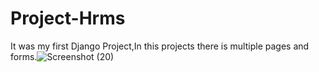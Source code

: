 # Project-Hrms
It was my first Django Project,In this projects there is multiple pages and forms.![Screenshot (20)](https://user-images.githubusercontent.com/74395379/211183497-3bce4498-67f9-44f8-afa1-95a59edeaae6.png)
